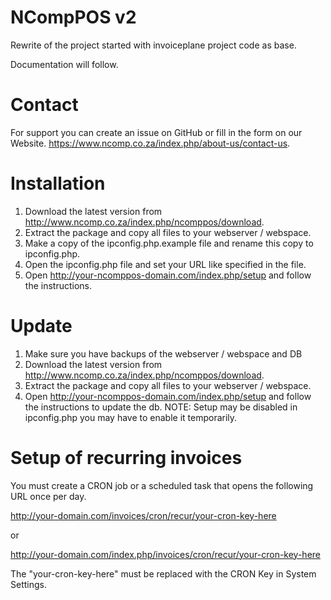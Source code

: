 # NCompPOS v2

Rewrite of the project started with invoiceplane project code as base.

Documentation will follow.

# Contact
For support you can create an issue on GitHub or fill in the form on our Website.
https://www.ncomp.co.za/index.php/about-us/contact-us.

# Installation
1. Download the latest version from http://www.ncomp.co.za/index.php/ncomppos/download.
2. Extract the package and copy all files to your webserver / webspace.
3. Make a copy of the ipconfig.php.example file and rename this copy to ipconfig.php.
4. Open the ipconfig.php file and set your URL like specified in the file.
5. Open http://your-ncomppos-domain.com/index.php/setup and follow the instructions.

# Update
1. Make sure you have backups of the webserver / webspace and DB
2. Download the latest version from http://www.ncomp.co.za/index.php/ncomppos/download.
3. Extract the package and copy all files to your webserver / webspace.
4. Open http://your-ncomppos-domain.com/index.php/setup and follow the instructions to update the db.
NOTE: Setup may be disabled in ipconfig.php you may have to enable it temporarily.

# Setup of recurring invoices
You must create a CRON job or a scheduled task that opens the following URL once per day.

http://your-domain.com/invoices/cron/recur/your-cron-key-here

or

http://your-domain.com/index.php/invoices/cron/recur/your-cron-key-here

The "your-cron-key-here" must be replaced with the CRON Key in System Settings.
